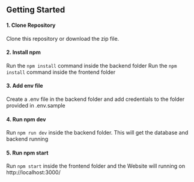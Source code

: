 ## Getting Started 
#### 1. Clone Repository
Clone this repository or download the zip file.
#### 2. Install npm
Run the ```npm install``` command inside the backend folder
Run the ```npm install``` command inside the frontend folder
#### 3. Add env file 
Create a .env file in the backend folder and add credentials to the folder provided in .env.sample
#### 4. Run npm dev
Run ```npm run dev``` inside the backend folder. This will get the database and backend running
#### 5. Run npm start
Run ```npm start``` inside the frontend folder and the Website will running on http://localhost:3000/